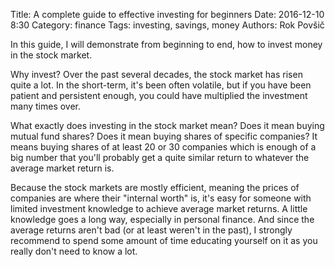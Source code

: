 Title: A complete guide to effective investing for beginners
Date: 2016-12-10 8:30
Category: finance
Tags: investing, savings, money
Authors: Rok Povšič

In this guide, I will demonstrate from beginning to end, how to invest money in the stock market.

Why invest? Over the past several decades, the stock market has risen quite a lot. In the short-term, it's been often volatile, but if you have been patient and persistent enough, you could have multiplied the investment many times over.

What exactly does investing in the stock market mean? Does it mean buying mutual fund shares? Does it mean buying shares of specific companies? It means buying shares of at least 20 or 30 companies which is enough of a big number that you'll probably get a quite similar return to whatever the average market return is.

Because the stock markets are mostly efficient, meaning the prices of companies are where their "internal worth" is, it's easy for someone with limited investment knowledge to achieve average market returns. A little knowledge goes a long way, especially in personal finance. And since the average returns aren't bad (or at least weren't in the past), I strongly recommend to spend some amount of time educating yourself on it as you really don't need to know a lot.
